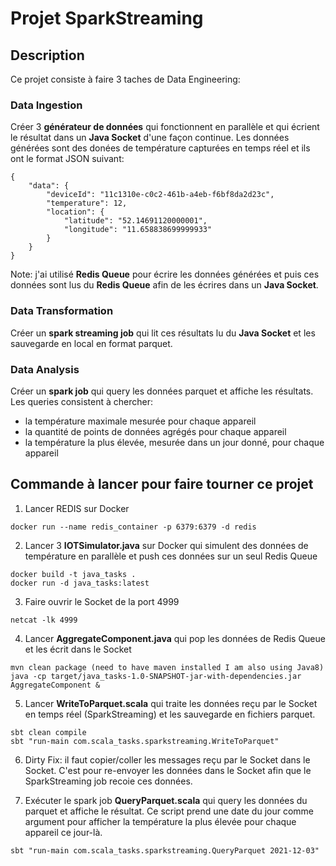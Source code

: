 # Projet SparkStreaming

## Description
Ce projet consiste à faire 3 taches de Data Engineering:

### Data Ingestion
Créer 3 **générateur de données** qui fonctionnent en parallèle et qui écrient le résultat dans un **Java Socket** d'une façon continue. Les données générées sont des donées de température capturées en temps réel et ils ont le format JSON suivant:
```
{
	"data": {
		"deviceId": "11c1310e-c0c2-461b-a4eb-f6bf8da2d23c",
		"temperature": 12,
		"location": {
			"latitude": "52.14691120000001",
			"longitude": "11.658838699999933"
		}
	}
}
```
Note: j'ai utilisé **Redis Queue** pour écrire les données générées et puis ces données sont lus du **Redis Queue** afin de les écrires dans un **Java Socket**.

### Data Transformation
Créer un **spark streaming job** qui lit ces résultats lu du **Java Socket** et les sauvegarde en local en format parquet.

### Data Analysis
Créer un **spark job** qui query les données parquet et affiche les résultats.
Les queries consistent à chercher:
- la température maximale mesurée pour chaque appareil
- la quantité de points de données agrégés pour chaque appareil
- la température la plus élevée, mesurée dans un jour donné, pour chaque appareil

## Commande à lancer pour faire tourner ce projet

1. Lancer REDIS sur Docker
```
docker run --name redis_container -p 6379:6379 -d redis
```

2. Lancer 3 **IOTSimulator.java** sur Docker qui simulent des données de température en parallèle et push ces données sur un seul Redis Queue
```
docker build -t java_tasks .
docker run -d java_tasks:latest
```

3. Faire ouvrir le Socket de la port 4999
```
netcat -lk 4999
```

4. Lancer **AggregateComponent.java** qui pop les données de Redis Queue et les écrit dans le Socket
```
mvn clean package (need to have maven installed I am also using Java8)
java -cp target/java_tasks-1.0-SNAPSHOT-jar-with-dependencies.jar AggregateComponent &
```

5. Lancer **WriteToParquet.scala** qui traite les données reçu par le Socket en temps réel (SparkStreaming) et les sauvegarde en fichiers parquet.
```
sbt clean compile
sbt "run-main com.scala_tasks.sparkstreaming.WriteToParquet"
```

6. Dirty Fix: il faut copier/coller les messages reçu par le Socket dans le Socket. C'est pour re-envoyer les données dans le Socket afin que le SparkStreaming job recoie ces données.

7. Exécuter le spark job **QueryParquet.scala** qui query les données du parquet et affiche le résultat. Ce script prend une date du jour comme argument pour afficher la température la plus élevée pour chaque appareil ce jour-là.
```
sbt "run-main com.scala_tasks.sparkstreaming.QueryParquet 2021-12-03"
```
